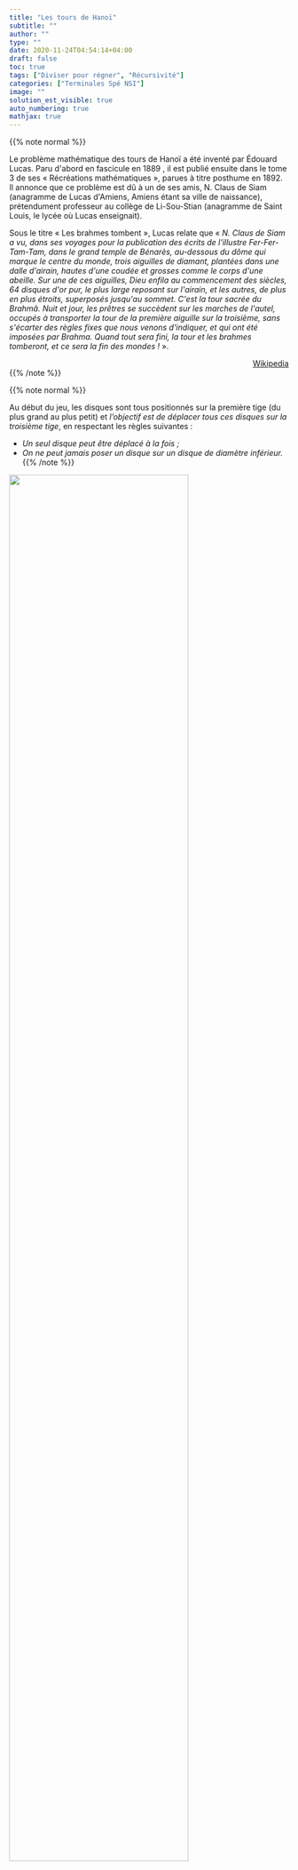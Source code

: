```yaml
---
title: "Les tours de Hanoï"
subtitle: ""
author: ""
type: ""
date: 2020-11-24T04:54:14+04:00
draft: false
toc: true
tags: ["Diviser pour régner", "Récursivité"]
categories: ["Terminales Spé NSI"]
image: ""
solution_est_visible: true
auto_numbering: true
mathjax: true
---
```



{{% note normal %}}

Le problème mathématique des tours de Hanoï a été inventé par Édouard Lucas. Paru d'abord en fascicule en 1889 , il est publié ensuite dans le tome 3 de ses «&nbsp;Récréations mathématiques&nbsp;», parues à titre posthume en 1892. Il annonce que ce problème est dû à un de ses amis, N. Claus de Siam (anagramme de Lucas d'Amiens, Amiens étant sa ville de naissance), prétendument professeur au collège de Li-Sou-Stian (anagramme de Saint Louis, le lycée où Lucas enseignait).

Sous le titre «&nbsp;Les brahmes tombent&nbsp;», Lucas relate que «&nbsp;*N. Claus de Siam a vu, dans ses voyages pour la publication des écrits de l'illustre Fer-Fer-Tam-Tam, dans le grand temple de Bénarès, au-dessous du dôme qui marque le centre du monde, trois aiguilles de diamant, plantées dans une dalle d'airain, hautes d'une coudée et grosses comme le corps d'une abeille.* *Sur une de ces aiguilles, Dieu enfila au commencement des siècles, 64 disques d'or pur, le plus large reposant sur l'airain, et les autres, de plus en plus étroits, superposés jusqu'au sommet. C'est la tour sacrée du Brahmâ.* *Nuit et jour, les prêtres se succèdent sur les marches de l'autel, occupés à transporter la tour de la première aiguille sur la troisième, sans s'écarter des règles fixes que nous venons d'indiquer, et qui ont été imposées par Brahma.* *Quand tout sera fini, la tour et les brahmes tomberont, et ce sera la fin des mondes&nbsp;!*&nbsp;».

<div style="text-align: right;">
<a href="https://fr.wikipedia.org/wiki/Tours_de_Hanoï" target="_blank">Wikipedia</a>
</div>
{{% /note %}}

{{% note normal %}}

Au début du jeu, les disques sont tous positionnés sur la première tige (du plus grand au plus petit) et *l’objectif est de déplacer tous ces disques sur la troisième tige*, en respectant les règles suivantes :

- *Un seul disque peut être déplacé à la fois ;*
- *On ne peut jamais poser un disque sur un disque de diamètre inférieur.*
{{% /note %}}

<img src="/terminales-nsi/chap-10/chap-10-3-1.png" alt="" width="80%" />

1. Numéroter chaque disque pour un empilement à 4 disques et écrire l'enchaînement des étapes nécessaires à la réalisation de la tâche.

2. Faire émerger le raisonnement récursif qui permet de résoudre le problème.
{{% solution "Réponse" %}}
Pour pouvoir déplacer le dernier disque (celui du dessous), il est nécessaire de déplacer les $n − 1$ disques qui le couvrent sur la tige centrale. Une fois ces déplacements effectués, on peut le déplacer sur la troisième tige. Il reste alors à déplacer les $n − 1$ autres disques vers la troisième tige.

<img src="/terminales-nsi/chap-10/chap-10-3-2.png" alt="" width="" />

{{% /solution %}}

3. Écrire le code de la fonction dont la spécification est

```python
def hanoi(n: int, debut: int = 1, milieu: int = 2, fin: int = 3) -> None:
    """
    Fonction qui déplace récursivement les disques selon les règles des tours de Hanoï. 
    """
```

Tester cette fonction.

{{% solution "Aide" %}}

{{% note normal %}}

L'algorithme est le suivant :

- Si le nombre de disques est égal à 0, afficher "Aucun disque à déplacer"&nbsp;;
- Si le nombre de disques est égal à 1, déplacer directement le disque du piquet $A$ au piquet $C$&nbsp;;
- Si le nombre de disques est supérieur ou égal à 2, enchaîner les étapes suivante :
  - Déplacer $n-1$ disques du piquet $A$ jusqu'au piquet $B$&nbsp;;
  - Déplacer le disque qui reste du piquet $A$ au piquet $C$&nbsp;;
  - Déplacer $n-1$ disques du piquet $B$ au piquet $C$.

{{% /note %}}

{{% /solution %}}

4. Indiquer tous les appels de fonctions et toutes les instructions exécutées pour $n=3$.
{{% solution "Réponse" %}}

- `hanoi(3, "A", "B", "C")`
  - `hanoi(2, "A", "C", "B")`
    - `hanoi(1, "A", "B", "C")`
      - `hanoi(0, "A", "C", "B")`
      - Affichage : 1 de A à C
      - `hanoi(0, "B", "A", "C")`
    - Affichage : 2 de A à B
    - `hanoi(1, "C", "A", "B")`
      - `hanoi(0, "C", "B", "A")`
      - Affichage : 1 de C à B
      - `hanoi(0, "A", "C", "B")`
  - Affichage : 3 de A à C
  - `hanoi(2, "B", "A", "C")`
    - `hanoi(1, "B", "C", "A")`
      - `hanoi(0, "B", "A", "C")`
      - Affichage : 1 de B à A
      - `hanoi(0, "C", "B", "A")`
    - Affichage : 2 de B à C
    - `hanoi(1, "A", "B", "C")`
      - `hanoi(0, "A", "C", "B")`
      - Affichage : 1 de A vers C
      - `hanoi(0, "B", "A", "C")`

{{% /solution %}}

5. Quelle est la complexité de la fonction ?
{{% solution "Réponse" %}}

#### Récurrence

Si on note $x_n$ le nombre de mouvement pour déplacer $n$ disques, on obtient la relation de récurrence :  
$$
\begin{aligned}
    x_0 &= 0\cr
    x_n &= 2 x_{n-1} + 1 \text{ si } n \ge 1\cr
\end{aligned}
$$

ce qui donne
$$
    x_n = 2^n - 1
$$

La complexité est en $O(2^n)$.

{{% /solution %}}

- {{< remote "Accès au corrigé" "https://replit.com/@dlatreyte/hanoi" >}}
